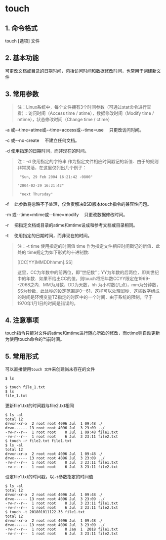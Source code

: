 # touch

## 1. 命令格式

touch [选项] 文件

## 2. 基本功能

可更改文档或目录的日期时间，包括访问时间和数据修改时间，也常用于创建新文件

## 3. 常用参数

> 注：Linux系统中，每个文件拥有3个时间参数（可通过stat命令进行查看）：访问时间（Access time / atime），数据修改时间（Modify time / mtime），状态修改时间（Change time / ctime）

-a   或--time=atime或--time=access或--time=use 　只更改访问时间。

-c   或--no-create 　不建立任何文档。

-d   使用指定的日期时间，而非现在的时间。

> 注：-d  <string> 使用指定的字符串 <string> 作为指定文件相应时间戳记的新值．由于<string>的规则非常灵活，在这里仅列出几个例子：
>
> ` "Sun, 29 Feb 2004 16:21:42 -0800"`
>
> `"2004-02-29 16:21:42"`
>
> ` "next Thursday"`

-f 　此参数将忽略不予处理，仅负责解决BSD版本touch指令的兼容性问题。

-m   或--time=mtime或--time=modify 　只更改数据修改时间。

-r 　把指定文档或目录的atime和mtime设成和参考文档或目录相同。

-t 　使用指定的日期时间，而非现在的时间。

> 注：-t  time 使用指定的时间值 time 作为指定文件相应时间戳记的新值．此处的 time规定为如下形式的十进制数:
>
> [[CC]YY]MMDDhhmm[.SS]
>
> 这里，CC为年数中的前两位，即”世纪数”；YY为年数的后两位，即某世纪中的年数．如果不给出CC的值，则touch将把年数CCYY限定在1969--2068之内．MM为月数，DD为天数，hh 为小时数(几点)，mm为分钟数，SS为秒数．此处秒的设定范围是0--61，这样可以处理闰秒．这些数字组成的时间是环境变量TZ指定的时区中的一个时间．由于系统的限制，早于1970年1月1日的时间是错误的。

## 4. 注意事项

touch指令只能对文件的atime和mtime进行随心所欲的修改，而ctime则自动更新为使用touch命令的当前时间。

## 5. 常用形式

可以直接使用`touch 文件`来创建尚未存在的文件

```console
$ ls

$ touch file_1.txt
$ ls
file_1.txt
```

更新file1.txt的时间戳与file2.txt相同

```console
$ ls -al
total 12
drwxr-xr-x  2 root root 4096 Jul  1 09:48 ./
drwx------ 13 root root 4096 Jul  3 23:09 ../
-rw-r--r--  1 root root    0 Jul  1 09:48 file1.txt
-rw-r--r--  1 root root    6 Jul  3 23:11 file2.txt
$ touch -r file2.txt file1.txt
$ ls -al
total 12
drwxr-xr-x  2 root root 4096 Jul  1 09:48 ./
drwx------ 13 root root 4096 Jul  3 23:09 ../
-rw-r--r--  1 root root    0 Jul  3 23:11 file1.txt
-rw-r--r--  1 root root    6 Jul  3 23:11 file2.txt
```

设定file1.txt的时间戳，以`-t`参数指定的时间值

```console
$ ls -al
total 12
drwxr-xr-x  2 root root 4096 Jul  1 09:48 ./
drwx------ 13 root root 4096 Jul  3 23:09 ../
-rw-r--r--  1 root root    0 Jul  3 23:11 file1.txt
-rw-r--r--  1 root root    6 Jul  3 23:11 file2.txt
$ touch -t 201801011122.33 file1.txt
total 12
drwxr-xr-x  2 root root 4096 Jul  1 09:48 ./
drwx------ 13 root root 4096 Jul  3 23:09 ../
-rw-r--r--  1 root root    0 Jan  1  2018 file1.txt
-rw-r--r--  1 root root    6 Jul  3 23:11 file2.txt
```

